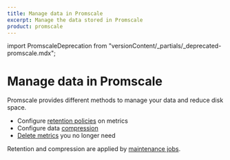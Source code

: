 ```yaml
---
title: Manage data in Promscale
excerpt: Manage the data stored in Promscale
product: promscale
---
```


import PromscaleDeprecation from "versionContent/_partials/_deprecated-promscale.mdx";

# Manage data in Promscale

<PromscaleDeprecation />

Promscale provides different methods to manage your data and reduce disk space.

*   Configure [retention policies][retention] on metrics
*   Configure data [compression][compression]
*   [Delete metrics][delete-data] you no longer need

Retention and compression are applied by [maintenance jobs][maintenance-jobs].

[compression]: /promscale/:currentVersion:/manage-data/compression/
[delete-data]: /promscale/:currentVersion:/manage-data/delete-data/
[maintenance-jobs]: /promscale/:currentVersion:/manage-data/maintenance-jobs/
[retention]: /promscale/:currentVersion:/manage-data/retention/
